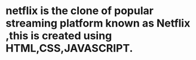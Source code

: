# netflix is the clone of popular streaming platform known as Netflix ,this is created using HTML,CSS,JAVASCRIPT.
